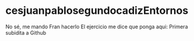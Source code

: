 # cesjuanpablosegundocadizEntornos
No sé, me mando Fran hacerlo
El ejercicio me dice que ponga aqui: 
Primera subidita a Github
